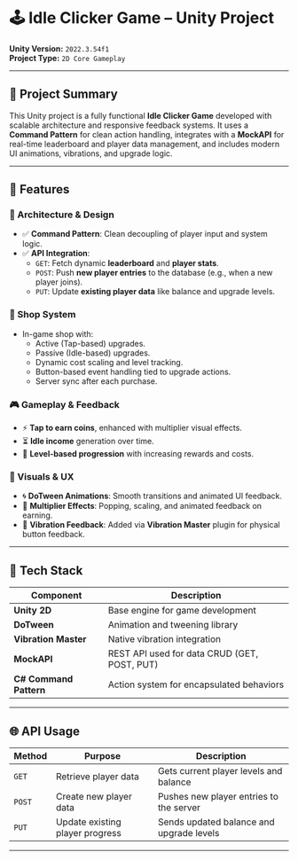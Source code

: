 # 🕹️ Idle Clicker Game – Unity Project

**Unity Version:** `2022.3.54f1`  
**Project Type:** `2D Core Gameplay`  

---

## 📌 Project Summary

This Unity project is a fully functional **Idle Clicker Game** developed with scalable architecture and responsive feedback systems. It uses a **Command Pattern** for clean action handling, integrates with a **MockAPI** for real-time leaderboard and player data management, and includes modern UI animations, vibrations, and upgrade logic.

---

## 🚀 Features

### 🧠 Architecture & Design

- ✅ **Command Pattern**: Clean decoupling of player input and system logic.
- ✅ **API Integration**:
  - `GET`: Fetch dynamic **leaderboard** and **player stats**.
  - `POST`: Push **new player entries** to the database (e.g., when a new player joins).
  - `PUT`: Update **existing player data** like balance and upgrade levels.

### 🛒 Shop System

- In-game shop with:
  - Active (Tap-based) upgrades.
  - Passive (Idle-based) upgrades.
  - Dynamic cost scaling and level tracking.
  - Button-based event handling tied to upgrade actions.
  - Server sync after each purchase.

### 🎮 Gameplay & Feedback

- ⚡ **Tap to earn coins**, enhanced with multiplier visual effects.
- ⏳ **Idle income** generation over time.
- 🧮 **Level-based progression** with increasing rewards and costs.

### 🎨 Visuals & UX

- 🌀 **DoTween Animations**: Smooth transitions and animated UI feedback.
- 🎉 **Multiplier Effects**: Popping, scaling, and animated feedback on earning.
- 📳 **Vibration Feedback**: Added via **Vibration Master** plugin for physical button feedback.

---

## 🧰 Tech Stack

| Component             | Description                                  |
|-----------------------|----------------------------------------------|
| **Unity 2D**          | Base engine for game development             |
| **DoTween**           | Animation and tweening library               |
| **Vibration Master**  | Native vibration integration                 |
| **MockAPI**           | REST API used for data CRUD (GET, POST, PUT)|
| **C# Command Pattern**| Action system for encapsulated behaviors     |

---

## 🌐 API Usage

| Method | Purpose                          | Description                                        |
|--------|----------------------------------|----------------------------------------------------|
| `GET`  | Retrieve player data             | Gets current player levels and balance            |
| `POST` | Create new player data           | Pushes new player entries to the server           |
| `PUT`  | Update existing player progress  | Sends updated balance and upgrade levels          |

---



